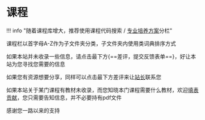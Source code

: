 # 课程

!!! info "随着课程库增大，推荐使用课程代码搜索 / [专业培养方案](../academic/专业培养方案/index.md)分栏"

课程栏以首字母A-Z作为子文件夹分类，子文件夹内使用类词典排序方式  

如果本站并未收录一些信息，请点击最下方{==差评，提交反馈表单==}，好让本站为您寻找您需要的信息  

如果您有资源想要分享，同样可以点击最下方差评来让[站长](../contributor/茵符草.md)联系您

如果本站关于某门课程有教材未收录，而您知晓本门课程需要什么教材，欢迎[填表贡献](https://forms.office.com/r/huSXS4xpuD)，您只需要告知信息，并不必要持有pdf文件  

感谢您一路以来的支持
